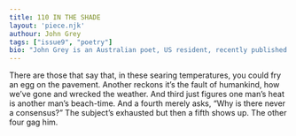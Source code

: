 ```yaml
---
title: 110 IN THE SHADE
layout: 'piece.njk'
authour: John Grey
tags: ["issue9", "poetry"]
bio: "John Grey is an Australian poet, US resident, recently published in New World Writing, North Dakota Quarterly and Lost Pilots. Latest books, ”Between Two Fires”, “Covert” and  “Memory Outside The Head” are available through Amazon. Work upcoming in California Quarterly, Seventh Quarry, La Presa and Doubly Mad."
---
```


There are those that say
that, in these searing temperatures,
you could fry an egg
on the pavement.
Another reckons
it’s the fault of humankind,
how we’ve gone
and wrecked the weather.
And third just figures
one man’s heat
is another man’s beach-time.
And a fourth merely asks,
“Why is there never a consensus?”
The subject’s exhausted
but then a fifth shows up.
The other four gag him.
